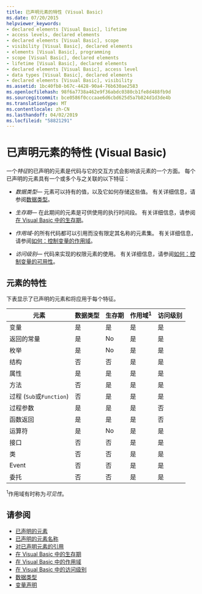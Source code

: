 ```yaml
---
title: 已声明元素的特性 (Visual Basic)
ms.date: 07/20/2015
helpviewer_keywords:
- declared elements [Visual Basic], lifetime
- access levels, declared elements
- declared elements [Visual Basic], scope
- visibility [Visual Basic], declared elements
- elements [Visual Basic], programming
- scope [Visual Basic], declared elements
- lifetime [Visual Basic], declared elements
- declared elements [Visual Basic], access level
- data types [Visual Basic], declared elements
- declared elements [Visual Basic], visibility
ms.assetid: 1bc40fb8-b67c-4428-90a4-76b630ae2583
ms.openlocfilehash: 98f6a7738a462e9f36abdc0380cb1fe8d488fb9d
ms.sourcegitcommit: bce0586f0cccaae6d6cbd625d5a7b824d1d3de4b
ms.translationtype: MT
ms.contentlocale: zh-CN
ms.lasthandoff: 04/02/2019
ms.locfileid: "58821291"
---
```

# <a name="declared-element-characteristics-visual-basic"></a>已声明元素的特性 (Visual Basic)
一个*特征*的已声明的元素是代码与它的交互方式会影响该元素的一个方面。 每个已声明的元素具有一个或多个与之关联的以下特征：  
  
-   *数据类型*— 元素可以持有的值，以及它如何存储这些值。 有关详细信息，请参阅[数据类型](../../../../visual-basic/language-reference/data-types/index.md)。  
  
-   *生存期*— 在此期间的元素是可供使用的执行时间段。 有关详细信息，请参阅[在 Visual Basic 中的生存期](../../../../visual-basic/programming-guide/language-features/declared-elements/lifetime.md)。  
  
-   *作用域*-的所有代码都可以引用而没有限定其名称的元素集。 有关详细信息，请参阅[如何：控制变量的作用域](../../../../visual-basic/programming-guide/language-features/declared-elements/how-to-control-the-scope-of-a-variable.md)。  
  
-   *访问级别*— 代码来实现的权限元素的使用。 有关详细信息，请参阅[如何：控制变量的可用性](../../../../visual-basic/programming-guide/language-features/declared-elements/how-to-control-the-availability-of-a-variable.md)。  
  
## <a name="characteristics-of-the-elements"></a>元素的特性  
 下表显示了已声明的元素和将应用于每个特征。  
  
|元素|数据类型|生存期|作用域<sup>1</sup>|访问级别|  
|-------------|---------------|--------------|------------------------|------------------|  
|变量|是|是|是|是|  
|返回的常量|是|No|是|是|  
|枚举|是|No|是|是|  
|结构|否|否|是|是|  
|属性|是|是|是|是|  
|方法|否|是|是|是|  
|过程 (`Sub`或`Function`)|否|是|是|是|  
|过程参数|是|是|是|否|  
|函数返回|是|是|是|否|  
|运算符|是|No|是|是|  
|接口|否|否|是|是|  
|类|否|否|是|是|  
|Event|否|否|是|是|  
|委托|否|否|是|是|  
  
 <sup>1</sup>作用域有时称为*可见性*。  
  
## <a name="see-also"></a>请参阅

- [已声明的元素](../../../../visual-basic/programming-guide/language-features/declared-elements/index.md)
- [已声明的元素名称](../../../../visual-basic/programming-guide/language-features/declared-elements/declared-element-names.md)
- [对已声明元素的引用](../../../../visual-basic/programming-guide/language-features/declared-elements/references-to-declared-elements.md)
- [在 Visual Basic 中的生存期](../../../../visual-basic/programming-guide/language-features/declared-elements/lifetime.md)
- [在 Visual Basic 中的作用域](../../../../visual-basic/programming-guide/language-features/declared-elements/scope.md)
- [在 Visual Basic 中的访问级别](../../../../visual-basic/programming-guide/language-features/declared-elements/access-levels.md)
- [数据类型](../../../../visual-basic/programming-guide/language-features/data-types/index.md)
- [变量声明](../../../../visual-basic/programming-guide/language-features/variables/variable-declaration.md)
